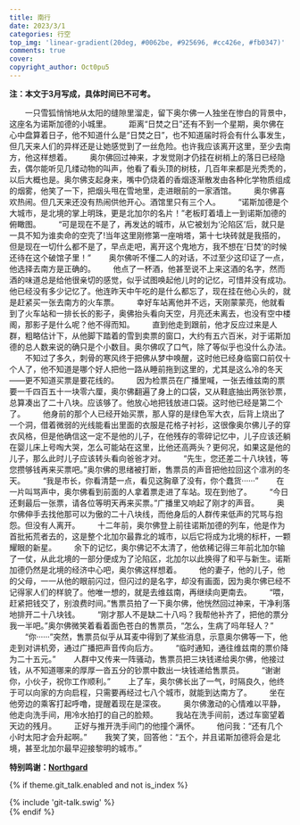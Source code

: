 ```yaml
---
title: 南行
date: 2023/3/1
categories: 行空
top_img: 'linear-gradient(20deg, #0062be, #925696, #cc426e, #fb0347)'
comments: true
cover: 
copyright_author: Oct0pu5
---
```


**注：本文于3月写成，具体时间已不可考。**

&ensp;&ensp;&ensp;&ensp;一只雪狐悄悄地从太阳的缝隙里溜走，留下奥尔佛一人独坐在惨白的背景中，这座名为诺斯加德的小城里。
&ensp;&ensp;&ensp;&ensp;距离“日焚之日”还有不到一个星期，奥尔佛在心中盘算着日子，他不知道什么是“日焚之日”，也不知道届时将会有什么事发生，但几天来人们的异样还是让她感觉到了一丝危险。也许我应该离开这里，至少去南方，他这样想着。
&ensp;&ensp;&ensp;&ensp;奥尔佛回过神来，才发觉刚才仍挂在树梢上的落日已经隐去，偶尔能听见几缕动物的叫声，他看了看头顶的树枝，几百年来都是光秃秃的，以后大概也是。奥尔佛支起身来，嘴中仍烧着的香烟逐渐散发由各种化学物质组成的烟雾，他笑了一下，把烟头甩在雪地里，走进眼前的一家酒馆。
&ensp;&ensp;&ensp;&ensp;奥尔佛喜欢热闹。但几天来还没有热闹供他开心。酒馆里只有三个人。
&ensp;&ensp;&ensp;&ensp;“诺斯加德是个大城市，是北境的掌上明珠，更是北加尔的名片！”老板盯着墙上一到诺斯加德的俯瞰图。
&ensp;&ensp;&ensp;&ensp;“可是现在不是了，再发达的城市，从它被划为‘沦陷区’后，就只是一具不知为谁卖命的空壳了!当年这里刚修第一座哨塔，第十七块砖就是我搭的，但是现在一切什么都不是了，早点走吧，离开这个鬼地方，我不想在‘日焚’的时候还待在这个破馆子里！”
&ensp;&ensp;&ensp;&ensp;奥尔佛听不懂二人的对话，不过至少这印证了一点，他选择去南方是正确的。
&ensp;&ensp;&ensp;&ensp;他点了一杯酒，他甚至说不上来这酒的名字，然而酒的味道总是给他很亲切的感觉，似乎试图唤起他儿时的记忆，可惜并没有成功。他已经没有多少记忆了。他连昨天中午吃的是什么都忘了，现在挂在他心头的，就是赶紧买一张去南方的火车票。
&ensp;&ensp;&ensp;&ensp;幸好车站离他并不远，天刚蒙蒙亮，他就看到了火车站和一排长长的影子，奥佛抬头看向天空，月亮还未离去，也没有空中楼阁，那影子是什么呢？他不得而知。
&ensp;&ensp;&ensp;&ensp;直到他走到跟前，他才反应过来是人群，粗略估计下，从他脚下踏着的雪到卖票的窗口，大约有五六百米，对于诺斯加德的总人数来说的确只是个小数目。奥尔佛叹了口气，除了等似乎也没什么办法。
&ensp;&ensp;&ensp;&ensp;不知过了多久，刺骨的寒风终于把佛从梦中唤醒，这时他已经身临窗口前仅十个人了，他不知道是哪个好人把他一路从睡前拖到这里的，尤其是这么冷的冬天——更不知道买票是要花线的。
&ensp;&ensp;&ensp;&ensp;因为检票员在广播里喊，一张去维兹南的票要一千四百五十一块零六厘，奥尔佛翻遍了身上的口袋，又从鞋底抽出两张钞票，总算凑出了二十八块。应该够了。他放心地把钱放进口袋。这时他已经是第二个了。
&ensp;&ensp;&ensp;&ensp;他身前的那个人已经开始买票，那人穿的是绿色军大衣，后背上烧出了一个洞，借着微弱的光线能看出里面的衣服是花格子衬衫，这很像奥尔佛儿子的穿衣风格，但是他确信这一定不是他的儿子，在他残存的零碎记忆中，儿子应该还躺在婴儿床上号啕大哭，怎么可能站在这里，比他还高两头？更何况，如果这是他的儿子，那么此时儿子应该转头看向爸爸才对。
&ensp;&ensp;&ensp;&ensp;“先生，您还差二十八块钱，等您攒够钱再来买票吧。”奥尔佛的思绪被打断，售票员的声音把他拉回这个凛冽的冬天。
&ensp;&ensp;&ensp;&ensp;“我是市长，你看清楚一点，看见这胸章了没有，你个蠢货······”
&ensp;&ensp;&ensp;&ensp;在一片叫骂声中，奥尔佛看到前面的人拿着票走进了车站。现在到他了。
&ensp;&ensp;&ensp;&ensp;“今日还剩最后一张票，请各位等明天再来买票。”广播里又响起了刚才的声音。
&ensp;&ensp;&ensp;&ensp;奥尔佛伸手去找他那可以为傲的二十八块线，而他身后的人群传来低声的咒骂与抱怨。但没有人离开。
&ensp;&ensp;&ensp;&ensp;十二年前，奥尔佛登上前往诺斯加德的列车，他是作为首批拓荒者去的，这是整个北加尔最靠北的城市，以后它将成为北境的标杆，一颗耀眼的新星。
&ensp;&ensp;&ensp;&ensp;余下的记忆，奥尔佛记不太清了，他依稀记得三年前北加尔输了一仗，从此北境的一部分便成为了沦陷区，北加尔以此换得了和平与新生。诺斯加德仍然是北境的经济中心吧，奥尔佛这样想着。
&ensp;&ensp;&ensp;&ensp;他的妻子，他的儿子，他的父母，一一从他的眼前闪过，但闪过的是名字，却没有画面，因为奥尔佛已经不记得家人们的样貌了。他唯一想的，就是去维兹南，再继续向更南去。
&ensp;&ensp;&ensp;&ensp;“喂，赶紧把钱交了，别浪费时间。”售票员拍了一下奥尔佛，他恍然回过神来，干净利落地排开二十八块钱。
&ensp;&ensp;&ensp;&ensp;“刚才那人不是缺二十八吗？我帮他补齐了，把他的票分我一半吧。”奥尔佛微笑着看着面色苍白的售票员，“怎么，生病了吗年轻人？”
&ensp;&ensp;&ensp;&ensp;“你······”突然，售票员似乎从耳麦中得到了某些消息，示意奥尔佛等一下，他走到对讲机旁，通过广播把声音传向后方。
&ensp;&ensp;&ensp;&ensp;“临时通知，通往维兹南的票价降为二十五元。”
&ensp;&ensp;&ensp;&ensp;人群中又传来一阵骚动，售票员把三块钱递给奥尔佛，他接过钱，从不知道哪来的厚厚一沓五分的钞票中数出一块钱递给售票员。
&ensp;&ensp;&ensp;&ensp;“谢谢你，小伙子，祝你工作顺利。”
&ensp;&ensp;&ensp;&ensp;上了车，奥尔佛长出了一气，时隔良久，他终于可以向家的方向启程，只需要再经过七八个城市，就能到达南方了。
&ensp;&ensp;&ensp;&ensp;坐在他旁边的乘客打起呼噜，提醒着现在是深夜。
&ensp;&ensp;&ensp;&ensp;奥尔佛激动的心情难以平静，他走向洗手间，用冷水拍打的自己的脸颊。
&ensp;&ensp;&ensp;&ensp;我站在洗手间前，透过车窗望着天边的残月。
&ensp;&ensp;&ensp;&ensp;正好与推开洗手间门的他撞个满怀。
&ensp;&ensp;&ensp;&ensp;他问我：“还有几个小时太阳才会升起啊。”
&ensp;&ensp;&ensp;&ensp;我笑了笑，回答他：“五个，并且诺斯加德将会是北境，甚至北加尔最早迎接黎明的城市。”

<b>特别鸣谢：<a href="https://store.steampowered.com/app/466560/Northgard/">Northgard</a></b>

{% if theme.git_talk.enabled and not is_index %}  
<div>{% include 'git-talk.swig' %}</div>  
{% endif %}